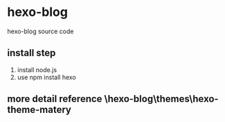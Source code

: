 # hexo-blog
hexo-blog source code

## install step
1. install node.js
2. use npm install hexo

## more detail reference \hexo-blog\themes\hexo-theme-matery
